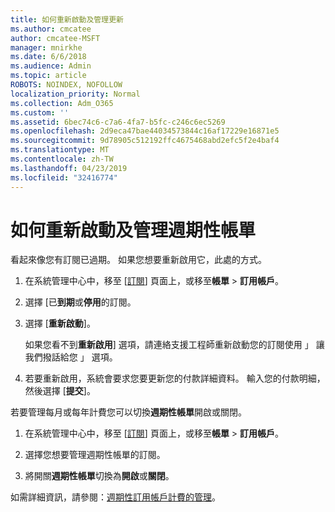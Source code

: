 ```yaml
---
title: 如何重新啟動及管理更新
ms.author: cmcatee
author: cmcatee-MSFT
manager: mnirkhe
ms.date: 6/6/2018
ms.audience: Admin
ms.topic: article
ROBOTS: NOINDEX, NOFOLLOW
localization_priority: Normal
ms.collection: Adm_O365
ms.custom: ''
ms.assetid: 6bec74c6-c7a6-4fa7-b5fc-c246c6ec5269
ms.openlocfilehash: 2d9eca47bae44034573844c16af17229e16871e5
ms.sourcegitcommit: 9d78905c512192ffc4675468abd2efc5f2e4baf4
ms.translationtype: MT
ms.contentlocale: zh-TW
ms.lasthandoff: 04/23/2019
ms.locfileid: "32416774"
---
```

# <a name="how-to-reactivate-and-manage-recurring-billing"></a>如何重新啟動及管理週期性帳單

看起來像您有訂閱已過期。 如果您想要重新啟用它，此處的方式。
  
1. 在系統管理中心中，移至 [[訂閱](https://go.microsoft.com/fwlink/p/?linkid=842054)] 頁面上，或移至**帳單** \> **訂用帳戶**。
    
2. 選擇 [已**到期**或**停用**的訂閱。
    
3. 選擇 [**重新啟動**]。
    
    如果您看不到**重新啟用**] 選項，請連絡支援工程師重新啟動您的訂閱使用 」 讓我們撥話給您 」 選項。 
    
4. 若要重新啟用，系統會要求您要更新您的付款詳細資料。 輸入您的付款明細，然後選擇 [**提交**]。
    
若要管理每月或每年計費您可以切換**週期性帳單**開啟或關閉。 
  
1. 在系統管理中心中，移至 [[訂閱](https://go.microsoft.com/fwlink/p/?linkid=842054)] 頁面上，或移至**帳單** \> **訂用帳戶**。
    
2. 選擇您想要管理週期性帳單的訂閱。
    
3. 將開關**週期性帳單**切換為**開啟**或**關閉**。
    
如需詳細資訊，請參閱：[週期性訂用帳戶計費的管理](https://support.office.com/article/8d83b530-f4ca-47f6-a666-e5791cbacc7e)。
  

